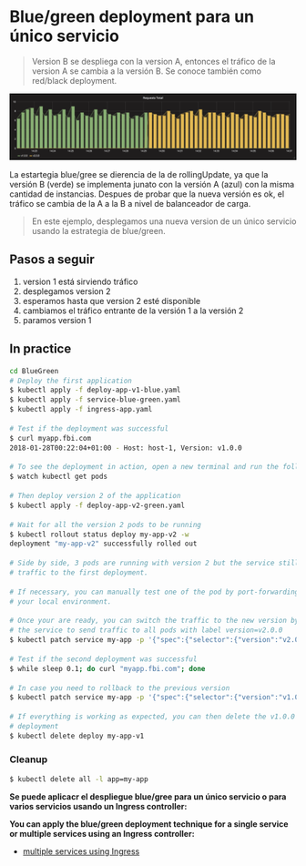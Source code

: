 Blue/green deployment para un único servicio
=====================

> Version B se despliega con la version A, entonces el tráfico de la version A se cambia a la versión B. Se conoce también como red/black deployment.

![kubernetes blue-green deployment](grafana-blue-green.png)

La estartegia blue/gree se dierencia de la de rollingUpdate, ya que la versión B (verde) se implementa junato con la versión A (azul) con la misma cantidad de instancias. 
Despues de probar que la nueva versión es ok, el tráfico se cambia de la A a la B a nivel de balanceador de carga.

> En este ejemplo, desplegamos una nueva version de un único servicio usando la estrategia de blue/green.

## Pasos a seguir

1. version 1 está sirviendo tráfico
1. desplegamos version 2
1. esperamos hasta que version 2 esté disponible
1. cambiamos el tráfico entrante de la versión 1 a la versión 2
1. paramos version 1

## In practice

```bash
cd BlueGreen
# Deploy the first application
$ kubectl apply -f deploy-app-v1-blue.yaml
$ kubectl apply -f service-blue-green.yaml
$ kubectl apply -f ingress-app.yaml

# Test if the deployment was successful
$ curl myapp.fbi.com
2018-01-28T00:22:04+01:00 - Host: host-1, Version: v1.0.0

# To see the deployment in action, open a new terminal and run the following command.
$ watch kubectl get pods

# Then deploy version 2 of the application
$ kubectl apply -f deploy-app-v2-green.yaml

# Wait for all the version 2 pods to be running
$ kubectl rollout status deploy my-app-v2 -w
deployment "my-app-v2" successfully rolled out

# Side by side, 3 pods are running with version 2 but the service still send
# traffic to the first deployment.

# If necessary, you can manually test one of the pod by port-forwarding it to
# your local environment.

# Once your are ready, you can switch the traffic to the new version by patching
# the service to send traffic to all pods with label version=v2.0.0
$ kubectl patch service my-app -p '{"spec":{"selector":{"version":"v2.0.0"}}}'

# Test if the second deployment was successful
$ while sleep 0.1; do curl "myapp.fbi.com"; done

# In case you need to rollback to the previous version
$ kubectl patch service my-app -p '{"spec":{"selector":{"version":"v1.0.0"}}}'

# If everything is working as expected, you can then delete the v1.0.0
# deployment
$ kubectl delete deploy my-app-v1
```

### Cleanup

```bash
$ kubectl delete all -l app=my-app
```

**Se puede aplicacr el despliegue blue/gree para un único servicio o para varios servicios usando un Ingress controller:**

**You can apply the blue/green deployment technique for a single service or
multiple services using an Ingress controller:**

- [multiple services using Ingress](https://github.com/ContainerSolutions/k8s-deployment-strategies/tree/master/blue-green/multiple-services)
